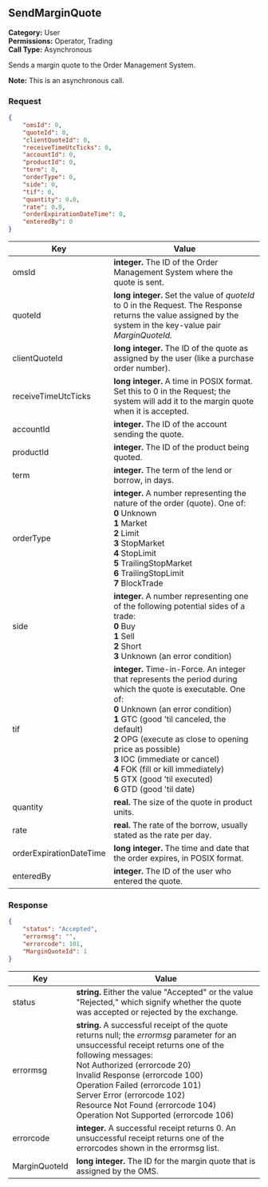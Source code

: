 ## SendMarginQuote

**Category:** User<br />**Permissions:** Operator, Trading<br />**Call Type:** Asynchronous

Sends a margin quote to the Order Management System.

<aside class="notice"><strong>Note:</strong> This is an asynchronous call.</aside>


### Request

```json
{
    "omsId": 0,
    "quoteId": 0,
    "clientQuoteId": 0,
    "receiveTimeUtcTicks": 0,
    "accountId": 0,
    "productId": 0,
    "term": 0,
    "orderType": 0,
    "side": 0,
    "tif": 0,
    "quantity": 0.0,
    "rate": 0.0,
    "orderExpirationDateTime": 0,
    "enteredBy": 0
}
```

| Key                     | Value                                                        |
| ----------------------- | ------------------------------------------------------------ |
| omsId                   | **integer.** The ID of the Order Management System where the quote is sent. |
| quoteId                 | **long integer.** Set the value of *quoteId* to 0 in the Request. The Response returns the value assigned by the system in the key-value pair *MarginQuoteId.* |
| clientQuoteId           | **long integer.** The ID of the quote as assigned by the user (like a purchase order number). |
| receiveTimeUtcTicks     | **long integer.**  A time in POSIX format. Set this to 0 in the Request; the system will add it to the margin quote when it is accepted.      |
| accountId               | **integer.** The ID of the account sending the quote.        |
| productId               | **integer.** The ID of the product being quoted.             |
| term                    | **integer.** The term of the lend or borrow, in days. |
| orderType               | **integer.** A number representing the nature of the order (quote). One of:<br />**0** Unknown<br />**1** Market <br />**2** Limit<br />**3** StopMarket<br />**4** StopLimit<br />**5** TrailingStopMarket<br />**6** TrailingStopLimit<br />**7** BlockTrade |
| side                    | **integer.** A number representing one of the following potential sides of a trade:<br />**0** Buy<br />**1** Sell<br />**2** Short<br />**3** Unknown (an error condition) |
| tif                     | **integer.** Time-in-Force. An integer that represents the period during which the quote is executable. One of:<br />**0** Unknown (an error condition)<br />**1** GTC (good 'til canceled, the default)<br />**2** OPG (execute as close to opening price as possible)<br />**3** IOC (immediate or cancel)<br />**4** FOK (fill or kill immediately)<br />**5** GTX (good 'til executed)<br />**6** GTD (good 'til date) |
| quantity                | **real.** The size of the quote in product units.            |
| rate                    | **real.** The rate of the borrow, usually stated as the rate per day.        |
| orderExpirationDateTime | **long integer.** The time and date that the order expires, in POSIX format. |
| enteredBy               | **integer.** The ID of the user who entered the quote.       |

### Response

```json
{
    "status": "Accepted",
    "errormsg": "",
    "errorcode": 101,
    "MarginQuoteId": 1
}
```

| Key           | Value                                                        |
| ------------- | ------------------------------------------------------------ |
| status        | **string.** Either the value "Accepted" or the value "Rejected," which signify whether the quote was accepted or rejected by the exchange. |
| errormsg      | **string.** A successful receipt of the quote returns null; the *errormsg* parameter for an unsuccessful receipt returns one of the following messages:<br/>Not Authorized (errorcode 20)<br />Invalid Response (errorcode 100)<br />Operation Failed (errorcode 101)<br />Server Error (errorcode 102)<br />Resource Not Found (errorcode 104)<br />Operation Not Supported (errorcode 106) |
| errorcode     | **integer.** A successful receipt returns 0. An unsuccessful receipt returns one of the errorcodes shown in the errormsg list.
| MarginQuoteId | **long integer.** The ID for the margin quote that is assigned by the OMS. |


